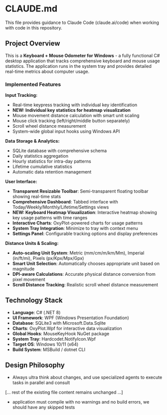 # CLAUDE.md

This file provides guidance to Claude Code (claude.ai/code) when working with code in this repository.

## Project Overview

This is a **Keyboard + Mouse Odometer for Windows** - a fully functional C# desktop application that tracks comprehensive keyboard and mouse usage statistics. The application runs in the system tray and provides detailed real-time metrics about computer usage.

### Implemented Features

**Input Tracking:**
- Real-time keypress tracking with individual key identification
- **NEW: Individual key statistics for heatmap visualization**
- Mouse movement distance calculation with smart unit scaling
- Mouse click tracking (left/right/middle button separately)
- Scroll wheel distance measurement
- System-wide global input hooks using Windows API

**Data Storage & Analytics:**
- SQLite database with comprehensive schema
- Daily statistics aggregation
- Hourly statistics for intra-day patterns
- Lifetime cumulative statistics
- Automatic data retention management

**User Interface:**
- **Transparent Resizable Toolbar**: Semi-transparent floating toolbar showing real-time stats
- **Comprehensive Dashboard**: Tabbed interface with Today/Weekly/Monthly/Lifetime/Settings views
- **NEW: Keyboard Heatmap Visualization**: Interactive heatmap showing key usage patterns with time ranges
- **Interactive Charts**: OxyPlot-powered charts for usage patterns
- **System Tray Integration**: Minimize to tray with context menu
- **Settings Panel**: Configurable tracking options and display preferences

**Distance Units & Scaling:**
- **Auto-scaling Unit System**: Metric (mm/cm/m/km/Mm), Imperial (in/ft/mi), Pixels (px/Kpx/Mpx/Gpx)
- **Smart Unit Selection**: Automatically chooses appropriate unit based on magnitude
- **DPI-aware Calculations**: Accurate physical distance conversion from pixel movement
- **Scroll Distance Tracking**: Realistic scroll wheel distance measurement

## Technology Stack

- **Language**: C# (.NET 8)
- **UI Framework**: WPF (Windows Presentation Foundation)
- **Database**: SQLite3 with Microsoft.Data.Sqlite
- **Charts**: OxyPlot.Wpf for interactive data visualization
- **Global Hooks**: MouseKeyHook NuGet package
- **System Tray**: Hardcodet.NotifyIcon.Wpf
- **Target OS**: Windows 10/11 (x64)
- **Build System**: MSBuild / dotnet CLI

## Design Philosophy

- Always ultra think about changes, and use specialized agents to execute tasks in parallel and consult

[... rest of the existing file content remains unchanged ...]
- application must compile with no warnings and no build errors, we should have any skipped tests